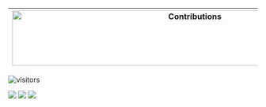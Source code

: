 | <img src="https://raw.githubusercontent.com/nilfalse/nilfalse/master/contributions.gif" alt="Contributions" width="722px" height="112px" /> |
| ------------------------------------------------------------------------------------------------------------------------------------------- |

![visitors](https://counter.gofiber.io/badge/fenny/fenny)

![](https://github-readme-stats.vercel.app/api?username=fenny&show_icons=true&theme=tokyonight&line_height=27)
![](https://github-readme-stats.vercel.app/api/top-langs/?username=fenny&hide=css,java,html&theme=tokyonight)
[![](https://github-readme-stats.vercel.app/api/pin/?username=gofiber&repo=fiber&theme=tokyonight)](https://github.com/gofiber/fiber)
